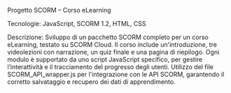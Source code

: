 Progetto SCORM – Corso eLearning

Tecnologie:  JavaScript, SCORM 1.2, HTML, CSS

Descrizione: Sviluppo di un pacchetto SCORM completo per un corso eLearning, testato su SCORM Cloud. Il corso include un'introduzione, tre videolezioni con narrazione,
             un quiz finale e una pagina di riepilogo. Ogni modulo è supportato da uno script JavaScript specifico, per gestire l’interattività e il tracciamento del progresso degli utenti.
             Utilizzo del file SCORM_API_wrapper.js per l'integrazione con le API SCORM, garantendo il corretto salvataggio e recupero dei dati di apprendimento.
